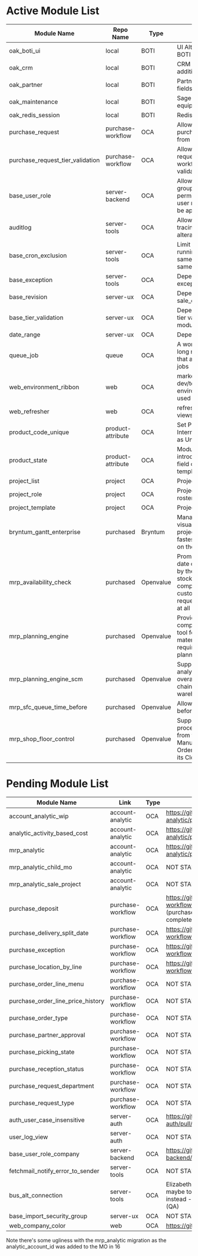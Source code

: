 # Active Module List

| Module Name                      | Repo Name         | Type      | Usage                                                                                                                          |
| -------------------------------- | ----------------- | --------- | ------------------------------------------------------------------------------------------------------------------------------ |
| oak_boti_ui                      | local             | BOTI      | UI Alterations for BOTI                                                                                                        |
| oak_crm                          | local             | BOTI      | CRM lead field additions                                                                                                       |
| oak_partner                      | local             | BOTI      | Partner additional fields and tracking                                                                                         |
| oak_maintenance                  | local             | BOTI      | Sage info for equipment                                                                                                        |
| oak_redis_session                | local             | BOTI      | Redis for session                                                                                                              |
| purchase_request                 | purchase-workflow | OCA       | Allows requests for purchased items from users                                                                                 |
| purchase_request_tier_validation | purchase-workflow | OCA       | Allows purchase requests to have workflows for validation                                                                      |
| base_user_role                   | server-backend    | OCA       | Allows for grouping permissions into user roles that can be applied                                                            |
| auditlog                         | server-tools      | OCA       | Allows deep tracing of data alterations                                                                                        |
| base_cron_exclusion              | server-tools      | OCA       | Limit cron jobs running at the same time for the same thing                                                                    |
| base_exception                   | server-tools      | OCA       | Dependency for all exception modules                                                                                           |
| base_revision                    | server-ux         | OCA       | Dependency for sale_order_revision                                                                                             |
| base_tier_validation             | server-ux         | OCA       | Dependency for all tier validation modules                                                                                     |
| date_range                       | server-ux         | OCA       | Dependency for ?                                                                                                               |
| queue_job                        | queue             | OCA       | A worker queue for long running tasks that are NOT cron jobs                                                                   |
| web_environment_ribbon           | web               | OCA       | marker for dev/test/qa environments, not used in production                                                                    |
| web_refresher                    | web               | OCA       | refresh button for views                                                                                                       |
| product_code_unique              | product-attribute | OCA       | Set Product Internal Reference as Unique                                                                                       |
| product_state                    | product-attribute | OCA       | Module introducing a state field on product template                                                                           |
| project_list                     | project           | OCA       | Projects List View                                                                                                             |
| project_role                     | project           | OCA       | Project role-based roster                                                                                                      |
| project_template                 | project           | OCA       | Project Templates                                                                                                              |
| bryntum_gantt_enterprise         | purchased         | Bryntum   | Manage and visualise your projects with the fastest Gantt chart on the web                                                     |
| mrp_availability_check           | purchased         | Openvalue | Promise delivery date determination by the projected stockquantity compared to customer requested quantity at all BoM’s level. |
| mrp_planning_engine              | purchased         | Openvalue | Provides a full comprehensive tool for managing material requirements planning.                                                |
| mrp_planning_engine_scm          | purchased         | Openvalue | Supports the analysis of the overall supply chain in a warehouse.                                                              |
| mrp_sfc_queue_time_before        | purchased         | Openvalue | Allows queue time before for planning                                                                                          |
| mrp_shop_floor_control           | purchased         | Openvalue | Supports the E2E process starting from the Manufacturing Order Creation to its Closure.                                        |

# Pending Module List

| Module Name                       | Link              | Type | PR or status                                                                                                           |
| --------------------------------- | ----------------- | ---- | ---------------------------------------------------------------------------------------------------------------------- |
| account_analytic_wip              | account-analytic  | OCA  | https://github.com/OCA/account-analytic/pull/540                                                                       |
| analytic_activity_based_cost      | account-analytic  | OCA  | https://github.com/OCA/account-analytic/pull/538                                                                       |
| mrp_analytic                      | account-analytic  | OCA  | https://github.com/OCA/account-analytic/pull/494                                                                       |
| mrp_analytic_child_mo             | account-analytic  | OCA  | NOT STARTED                                                                                                            |
| mrp_analytic_sale_project         | account-analytic  | OCA  | NOT STARTED                                                                                                            |
| purchase_deposit                  | purchase-workflow | OCA  | https://github.com/OCA/purchase-workflow/pull/1751 (purchase_advance_payment IS completed for 16...)                   |
| purchase_delivery_split_date      | purchase-workflow | OCA  | https://github.com/OCA/purchase-workflow/pull/1687                                                                     |
| purchase_exception                | purchase-workflow | OCA  | https://github.com/OCA/purchase-workflow/pull/1770                                                                     |
| purchase_location_by_line         | purchase-workflow | OCA  | https://github.com/OCA/purchase-workflow/pull/1686                                                                     |
| purchase_order_line_menu          | purchase-workflow | OCA  | NOT STARTED                                                                                                            |
| purchase_order_line_price_history | purchase-workflow | OCA  | NOT STARTED                                                                                                            |
| purchase_order_type               | purchase-workflow | OCA  | NOT STARTED                                                                                                            |
| purchase_partner_approval         | purchase-workflow | OCA  | NOT STARTED                                                                                                            |
| purchase_picking_state            | purchase-workflow | OCA  | NOT STARTED                                                                                                            |
| purchase_reception_status         | purchase-workflow | OCA  | NOT STARTED                                                                                                            |
| purchase_request_department       | purchase-workflow | OCA  | NOT STARTED                                                                                                            |
| purchase_request_type             | purchase-workflow | OCA  | NOT STARTED                                                                                                            |
| auth_user_case_insensitive        | server-auth       | OCA  | https://github.com/OCA/server-auth/pull/479                                                                            |
| user_log_view                     | server-auth       | OCA  | NOT STARTED                                                                                                            |
| base_user_role_company            | server-backend    | OCA  | https://github.com/OCA/server-backend/pull/187 - 15? Stale?                                                            |
| fetchmail_notify_error_to_sender  | server-tools      | OCA  | NOT STARTED                                                                                                            |
| bus_alt_connection                | server-tools      | OCA  | Elizabeth has a ported version of this, maybe to OCa, maybe as oak module instead - not needed until pooler is up (QA) |
| base_import_security_group        | server-ux         | OCA  | NOT STARTED                                                                                                            |
| web_company_color                 | web               | OCA  | https://github.com/OCA/web/pull/2449                                                                                   |

Note there's some ugliness with the mrp_analytic migration as the analytic_account_id
was added to the MO in 16
